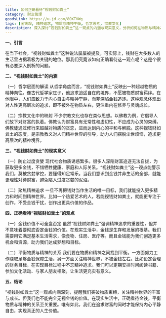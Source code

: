 ```yaml
---
title: 如何正确看待“视钱财如粪土”
category: 财富管理
goodsLink: https://u.jd.com/8OXTVWg
tags: [金钱观, 精神追求, 物质与精神平衡, 哲学思考, 宗教文化]
description: 深入探讨“视钱财如粪土”这一观点的内涵与现实意义，分析如何在物质与精神之间找到平衡，实现人生的真正价值。
---
```


**一、引言**

在当下社会，“视钱财如粪土”这种说法屡屡被提及。可实际上，钱财在大多数人的生活里占据着极为关键的地位。那我们究竟该如何正确看待这一观点呢？这是个很有必要深入剖析的问题。

**二、“视钱财如粪土”的内涵**

（一）哲学层面的解读
从哲学角度而言，“视钱财如粪土”反映出一种超越物质的精神向往。像古代哲学家庄子，他追求逍遥自在的境界，不愿被物质财富羁绊。在他眼中，人们应致力于内心自由与精神宁静，而非深陷金钱追逐。这种观念体现出对人性更高层次的追求，即不被外在物质左右，更注重内在修养与灵魂成长。

（二）宗教文化中的映射
不少宗教文化也存在类似思想。以佛教为例，它倡导人们放下对财富的执着。佛教认为财富具有无常性和虚幻性，不应成为心灵的束缚。佛教徒通过修行来超越对物质的贪恋，进而达到内心的平和与解脱。这种视钱财如粪土的态度，是宗教教义对人们精神世界的引导，助力人们摆脱尘世烦恼，追求更高层次的精神境界。

**三、“视钱财如粪土”的现实意义**

（一）防止过度贪婪
现代社会物质诱惑繁多。很多人深陷财富追逐无法自拔，为获取更多金钱，不惜牺牲健康、家庭和人际关系。“视钱财如粪土”这一观点能警示我们，莫被贪婪掌控，要懂得知足常乐。当我们意识到金钱并非生活的全部，就能更理性对待财富，避免陷入过度贪婪的泥沼。

（二）聚焦精神追求
一旦不再把钱财当作生活的唯一目标，我们就能投入更多精力和时间到精神世界。比如一个热爱艺术的人，若能视钱财如粪土，就能更专注于创作，不受金钱干扰，创作出更具价值的作品。

**四、正确看待“视钱财如粪土”的观点**

（一）金钱价值不可全盘否定
虽然“视钱财如粪土”强调精神追求的重要性，但并不意味着要彻底否定金钱的价值。在现实生活中，金钱是生存和发展的根基。我们需要用它满足基本生活需求，像食物、住房、医疗等。而且金钱能为我们创造更多机会和资源，助力我们达成梦想和目标。

（二）平衡物质与精神的关系
我们要在物质和精神之间找到平衡。一方面努力工作赚取足够金钱保障生活，另一方面关注精神世界，不被金钱左右。比如设定合理的财务目标，在实现目标过程中不忘精神追求。我们可以定期安排时间阅读书籍、参加文化活动、与家人朋友相聚，让生活更充实有意义。

**五、结论**

“视钱财如粪土”这一观点内涵深刻，提醒我们突破物质束缚，关注精神世界的丰富与成长。但我们也不能完全无视金钱的价值。在现实生活中，正确看待金钱，平衡物质与精神的关系至关重要。唯有如此，我们在追求财富的同时才能保持内心平静自由，实现真正的人生价值。